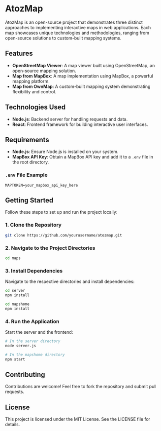 # AtozMap

AtozMap is an open-source project that demonstrates three distinct approaches to implementing interactive maps in web applications. Each map showcases unique technologies and methodologies, ranging from open-source solutions to custom-built mapping systems.

## Features

- **OpenStreetMap Viewer**: A map viewer built using OpenStreetMap, an open-source mapping solution.
- **Map from MapBox**: A map implementation using MapBox, a powerful mapping platform.
- **Map from OwnMap**: A custom-built mapping system demonstrating flexibility and control.

## Technologies Used

- **Node.js**: Backend server for handling requests and data.
- **React**: Frontend framework for building interactive user interfaces.

## Requirements

- **Node.js**: Ensure Node.js is installed on your system.
- **MapBox API Key**: Obtain a MapBox API key and add it to a `.env` file in the root directory.

### `.env` File Example
```
MAPTOKEN=your_mapbox_api_key_here
```

## Getting Started

Follow these steps to set up and run the project locally:

### 1. Clone the Repository
```bash
git clone https://github.com/yourusername/atozmap.git
```

### 2. Navigate to the Project Directories
```bash
cd maps
```

### 3. Install Dependencies
Navigate to the respective directories and install dependencies:
```bash
cd server
npm install
```
```bash
cd mapshome
npm install
```

### 4. Run the Application
Start the server and the frontend:
```bash
# In the server directory
node server.js
```
```bash
# In the mapshome directory
npm start
```

## Contributing

Contributions are welcome! Feel free to fork the repository and submit pull requests.

## License

This project is licensed under the MIT License. See the LICENSE file for details.
